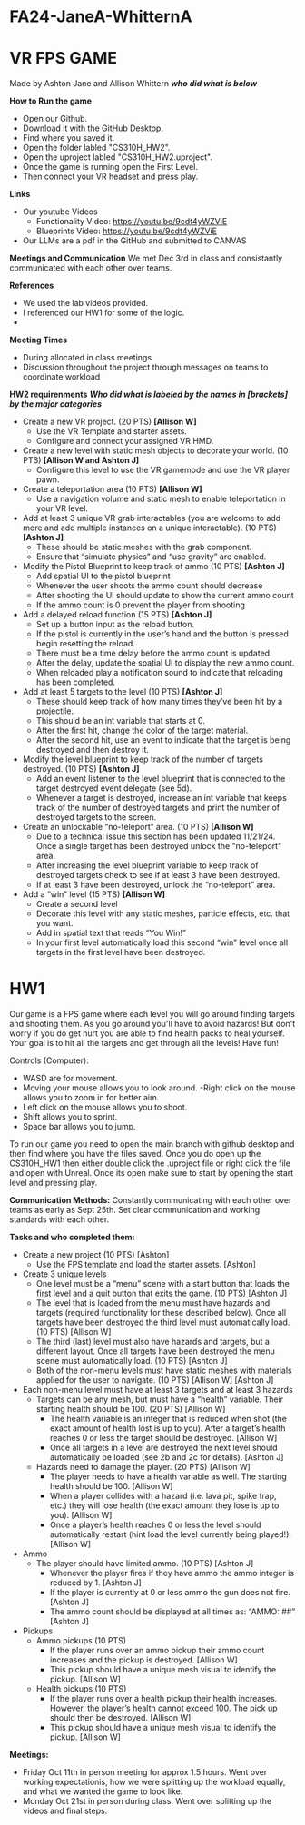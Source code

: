 # FA24-JaneA-WhitternA

# VR FPS GAME
Made by Ashton Jane and Allison Whittern ***who did what is below***

**How to Run the game**
- Open our Github.
- Download it with the GitHub Desktop.
- Find where you saved it.
- Open the folder labled "CS310H_HW2".
- Open the uproject labled "CS310H_HW2.uproject".
- Once the game is running open the First Level.
- Then connect your VR headset and press play.
  
**Links**
- Our youtube Videos
  - Functionality Video: https://youtu.be/9cdt4yWZViE
  - Blueprints Video: https://youtu.be/9cdt4yWZViE
- Our LLMs are a pdf in the GitHub and submitted to CANVAS

**Meetings and Communication**
We met Dec 3rd in class and consistantly communicated with each other over teams.

**References**
- We used the lab videos provided.
- I referenced our HW1 for some of the logic.
- 
**Meeting Times**
  - During allocated in class meetings
  - Discussion throughout the project through messages on teams to coordinate workload

**HW2 requirenments**
***Who did what is labeled by the names in [brackets] by the major categories***
- Create a new VR project. (20 PTS) **[Allison W]**
  - Use the VR Template and starter assets.
  - Configure and connect your assigned VR HMD.
- Create a new level with static mesh objects to decorate your world. (10 PTS) **[Allison W and Ashton J]**
  - Configure this level to use the VR gamemode and use the VR player pawn.
- Create a teleportation area (10 PTS) **[Allison W]**
  - Use a navigation volume and static mesh to enable teleportation in your VR level.
- Add at least 3 unique VR grab interactables (you are welcome to add more and add multiple instances on a unique interactable). (10 PTS) **[Ashton J]**
  - These should be static meshes with the grab component.
  - Ensure that “simulate physics” and “use gravity” are enabled.
- Modify the Pistol Blueprint to keep track of ammo (10 PTS) **[Ashton J]**
  - Add spatial UI to the pistol blueprint
  - Whenever the user shoots the ammo count should decrease
  - After shooting the UI should update to show the current ammo count
  - If the ammo count is 0 prevent the player from shooting
- Add a delayed reload function (15 PTS) **[Ashton J]**
  - Set up a button input as the reload button.
  - If the pistol is currently in the user’s hand and the button is pressed begin resetting the reload.
  - There must be a time delay before the ammo count is updated.
  - After the delay, update the spatial UI to display the new ammo count.
  - When reloaded play a notification sound to indicate that reloading has been completed.
- Add at least 5 targets to the level (10 PTS) **[Ashton J]**
  - These should keep track of how many times they’ve been hit by a projectile.
  - This should be an int variable that starts at 0.
  - After the first hit, change the color of the target material.
  - After the second hit, use an event to indicate that the target is being destroyed and then destroy it.
- Modify the level blueprint to keep track of the number of targets destroyed. (10 PTS) **[Ashton J]**
  - Add an event listener to the level blueprint that is connected to the target destroyed event delegate (see 5d).
  - Whenever a target is destroyed, increase an int variable that keeps track of the number of destroyed targets and print the number of destroyed targets to the screen.
- Create an unlockable “no-teleport” area. (10 PTS) **[Allison W]**
  - Due to a technical issue this section has been updated 11/21/24. Once a single target has been destroyed unlock the "no-teleport" area.
  - After increasing the level blueprint variable to keep track of destroyed targets check to see if at least 3 have been destroyed.
  - If at least 3 have been destroyed, unlock the “no-teleport” area.
- Add a “win” level (15 PTS) **[Allison W]**
  - Create a second level
  - Decorate this level with any static meshes, particle effects, etc. that you want.
  - Add in spatial text that reads “You Win!”
  - In your first level automatically load this second “win” level once all targets in the first level have been destroyed.


# HW1
Our game is a FPS game where each level you will go around finding targets and shooting them. As you go around you'll have to avoid hazards! But don't worry if you do get hurt you are able to find health packs to heal yourself. Your goal is to hit all the targets and get through all the levels! Have fun!

Controls (Computer):
- WASD are for movement.
- Moving your mouse allows you to look around.
 -Right click on the mouse allows you to zoom in for better aim.
- Left click on the mouse allows you to shoot. 
- Shift allows you to sprint.
- Space bar allows you to jump.

To run our game you need to open the main branch with github desktop and then find where you have the files saved. Once you do open up the CS310H_HW1 then either double click the .uproject file or right click the file and open with Unreal. Once its open make sure to start by opening the start level and pressing play.

**Communication Methods:**
Constantly communicating with each other over teams as early as Sept 25th.
Set clear communication and working standards with each other.

**Tasks and who completed them:**
- Create a new project (10 PTS) [Ashton]
    - Use the FPS template and load the starter assets. [Ashton]
- Create 3 unique levels 
    - One level must be a “menu” scene with a start button that loads the first level and a quit button that exits the game. (10 PTS) [Ashton J]
    - The level that is loaded from the menu must have hazards and targets (required functionality for these described below). Once all targets have been destroyed the third level must automatically load. (10 PTS) [Allison W]
    - The third (last) level must also have hazards and targets, but a different layout. Once all targets have been destroyed the menu scene must automatically load. (10 PTS) [Ashton J]
    - Both of the non-menu levels must have static meshes with materials applied for the user to navigate. (10 PTS) [Allison W] [Ashton J]
- Each non-menu level must have at least 3 targets and at least 3 hazards 
    - Targets can be any mesh, but must have a “health” variable. Their starting health should be 100. (20 PTS) [Allison W]
      - The health variable is an integer that is reduced when shot (the exact amount of health lost is up to you). After a target’s health reaches 0 or less the target should be destroyed. [Allison W]
      - Once all targets in a level are destroyed the next level should automatically be loaded (see 2b and 2c for details). [Ashton J]
    - Hazards need to damage the player. (20 PTS) [Allison W]
      - The player needs to have a health variable as well. The starting health should be 100. [Allison W]
      - When a player collides with a hazard (i.e. lava pit, spike trap, etc.) they will lose health (the exact amount they lose is up to you). [Allison W]
      - Once a player’s health reaches 0 or less the level should automatically restart (hint load the level currently being played!). [Allison W]
- Ammo
    - The player should have limited ammo. (10 PTS) [Ashton J]
      - Whenever the player fires if they have ammo the ammo integer is reduced by 1. [Ashton J]
      - If the player is currently at 0 or less ammo the gun does not fire. [Ashton J]
      - The ammo count should be displayed at all times as: “AMMO: ##” [Ashton J]
- Pickups
    - Ammo pickups (10 PTS) 
      - If the player runs over an ammo pickup their ammo count increases and the pickup is destroyed. [Allison W]
      - This pickup should have a unique mesh visual to identify the pickup. [Allison W]
    - Health pickups (10 PTS) 
      - If the player runs over a health pickup their health increases. However, the player’s health cannot exceed 100. The pick up should then be destroyed. [Allison W]
      - This pickup should have a unique mesh visual to identify the pickup. [Allison W]

**Meetings:**
- Friday Oct 11th in person meeting for approx 1.5 hours. Went over working expectationis, how we were splitting up the workload equally, and what we wanted the game to look like.
- Monday Oct 21st in person during class. Went over splitting up the videos and final steps.
